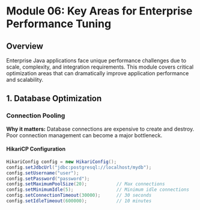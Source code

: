 # Module 06: Key Areas for Enterprise Performance Tuning

## Overview
Enterprise Java applications face unique performance challenges due to scale, complexity, and integration requirements. This module covers critical optimization areas that can dramatically improve application performance and scalability.

## 1. Database Optimization

### Connection Pooling
**Why it matters:** Database connections are expensive to create and destroy. Poor connection management can become a major bottleneck.

#### HikariCP Configuration
```java
HikariConfig config = new HikariConfig();
config.setJdbcUrl("jdbc:postgresql://localhost/mydb");
config.setUsername("user");
config.setPassword("password");
config.setMaximumPoolSize(20);           // Max connections
config.setMinimumIdle(5);                // Minimum idle connections
config.setConnectionTimeout(30000);      // 30 seconds
config.setIdleTimeout(600000);           // 10 minutes
```
